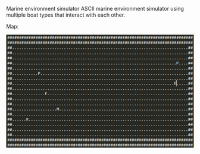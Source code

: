 Marine environment simulator
ASCII marine environment simulator using multiple boat types that interact with each other.

Map:

![Map Image](map.png)